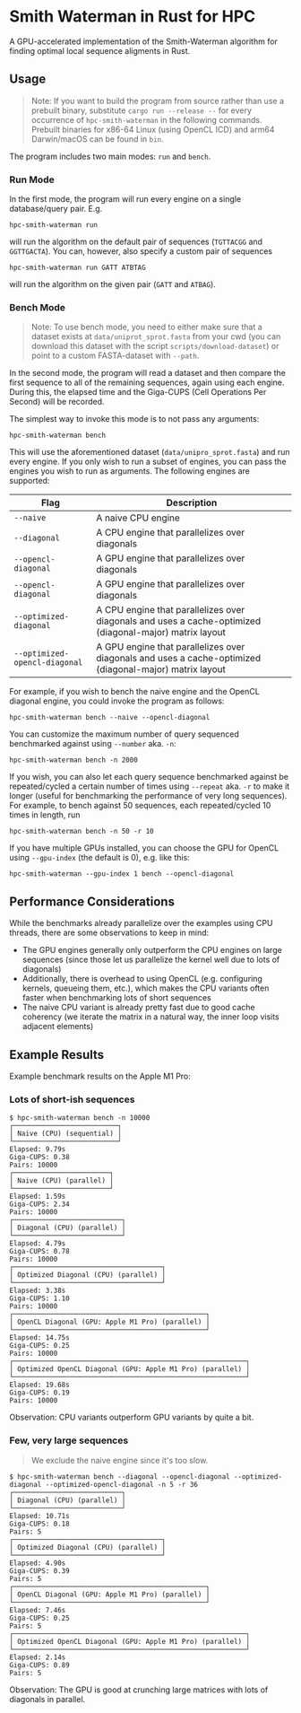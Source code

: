 # Smith Waterman in Rust for HPC

A GPU-accelerated implementation of the Smith-Waterman algorithm for finding optimal local sequence aligments in Rust.

## Usage

> Note: If you want to build the program from source rather than use a prebuilt binary, substitute `cargo run --release --` for every occurrence of `hpc-smith-waterman` in the following commands. Prebuilt binaries for x86-64 Linux (using OpenCL ICD) and arm64 Darwin/macOS can be found in `bin`.

The program includes two main modes: `run` and `bench`.

### Run Mode

In the first mode, the program will run every engine on a single database/query pair. E.g.

```
hpc-smith-waterman run
```

will run the algorithm on the default pair of sequences (`TGTTACGG` and `GGTTGACTA`). You can, however, also specify a custom pair of sequences

```
hpc-smith-waterman run GATT ATBTAG
```

will run the algorithm on the given pair (`GATT` and `ATBAG`).

### Bench Mode

> Note: To use bench mode, you need to either make sure that a dataset exists at `data/uniprot_sprot.fasta` from your cwd (you can download this dataset with the script `scripts/download-dataset`) or point to a custom FASTA-dataset with `--path`.

In the second mode, the program will read a dataset and then compare the first sequence to all of the remaining sequences, again using each engine. During this, the elapsed time and the Giga-CUPS (Cell Operations Per Second) will be recorded.

The simplest way to invoke this mode is to not pass any arguments:

```
hpc-smith-waterman bench
```

This will use the aforementioned dataset (`data/unipro_sprot.fasta`) and run every engine. If you only wish to run a subset of engines, you can pass the engines you wish to run as arguments. The following engines are supported:

| Flag | Description |
| ---- | ----------- |
| `--naive` | A naive CPU engine |
| `--diagonal` | A CPU engine that parallelizes over diagonals |
| `--opencl-diagonal` | A GPU engine that parallelizes over diagonals |
| `--opencl-diagonal` | A GPU engine that parallelizes over diagonals |
| `--optimized-diagonal` | A CPU engine that parallelizes over diagonals and uses a cache-optimized (diagonal-major) matrix layout |
| `--optimized-opencl-diagonal` | A GPU engine that parallelizes over diagonals and uses a cache-optimized (diagonal-major) matrix layout |

For example, if you wish to bench the naive engine and the OpenCL diagonal engine, you could invoke the program as follows:

```
hpc-smith-waterman bench --naive --opencl-diagonal
```

You can customize the maximum number of query sequenced benchmarked against using `--number` aka. `-n`:

```
hpc-smith-waterman bench -n 2000
```

If you wish, you can also let each query sequence benchmarked against be repeated/cycled a certain number of times using `--repeat` aka. `-r` to make it longer (useful for benchmarking the performance of very long sequences). For example, to bench against 50 sequences, each repeated/cycled 10 times in length, run

```
hpc-smith-waterman bench -n 50 -r 10
```

If you have multiple GPUs installed, you can choose the GPU for OpenCL using `--gpu-index` (the default is 0), e.g. like this:

```
hpc-smith-waterman --gpu-index 1 bench --opencl-diagonal
```

## Performance Considerations

While the benchmarks already parallelize over the examples using CPU threads, there are some observations to keep in mind:

- The GPU engines generally only outperform the CPU engines on large sequences (since those let us parallelize the kernel well due to lots of diagonals)
- Additionally, there is overhead to using OpenCL (e.g. configuring kernels, queueing them, etc.), which makes the CPU variants often faster when benchmarking lots of short sequences
- The naive CPU variant is already pretty fast due to good cache coherency (we iterate the matrix in a natural way, the inner loop visits adjacent elements)

## Example Results

Example benchmark results on the Apple M1 Pro:

### Lots of short-ish sequences

```
$ hpc-smith-waterman bench -n 10000
┌──────────────────────────┐
│ Naive (CPU) (sequential) │
└──────────────────────────┘
Elapsed: 9.79s
Giga-CUPS: 0.38
Pairs: 10000
┌────────────────────────┐
│ Naive (CPU) (parallel) │
└────────────────────────┘
Elapsed: 1.59s
Giga-CUPS: 2.34
Pairs: 10000
┌───────────────────────────┐
│ Diagonal (CPU) (parallel) │
└───────────────────────────┘
Elapsed: 4.79s
Giga-CUPS: 0.78
Pairs: 10000
┌─────────────────────────────────────┐
│ Optimized Diagonal (CPU) (parallel) │
└─────────────────────────────────────┘
Elapsed: 3.38s
Giga-CUPS: 1.10
Pairs: 10000
┌────────────────────────────────────────────────┐
│ OpenCL Diagonal (GPU: Apple M1 Pro) (parallel) │
└────────────────────────────────────────────────┘
Elapsed: 14.75s
Giga-CUPS: 0.25
Pairs: 10000
┌──────────────────────────────────────────────────────────┐
│ Optimized OpenCL Diagonal (GPU: Apple M1 Pro) (parallel) │
└──────────────────────────────────────────────────────────┘
Elapsed: 19.68s
Giga-CUPS: 0.19
Pairs: 10000
```

Observation: CPU variants outperform GPU variants by quite a bit.

### Few, very large sequences

> We exclude the naive engine since it's too slow.

```
$ hpc-smith-waterman bench --diagonal --opencl-diagonal --optimized-diagonal --optimized-opencl-diagonal -n 5 -r 36
┌───────────────────────────┐
│ Diagonal (CPU) (parallel) │
└───────────────────────────┘
Elapsed: 10.71s
Giga-CUPS: 0.18
Pairs: 5
┌─────────────────────────────────────┐
│ Optimized Diagonal (CPU) (parallel) │
└─────────────────────────────────────┘
Elapsed: 4.90s
Giga-CUPS: 0.39
Pairs: 5
┌────────────────────────────────────────────────┐
│ OpenCL Diagonal (GPU: Apple M1 Pro) (parallel) │
└────────────────────────────────────────────────┘
Elapsed: 7.46s
Giga-CUPS: 0.25
Pairs: 5
┌──────────────────────────────────────────────────────────┐
│ Optimized OpenCL Diagonal (GPU: Apple M1 Pro) (parallel) │
└──────────────────────────────────────────────────────────┘
Elapsed: 2.14s
Giga-CUPS: 0.89
Pairs: 5
```

Observation: The GPU is good at crunching large matrices with lots of diagonals in parallel.
